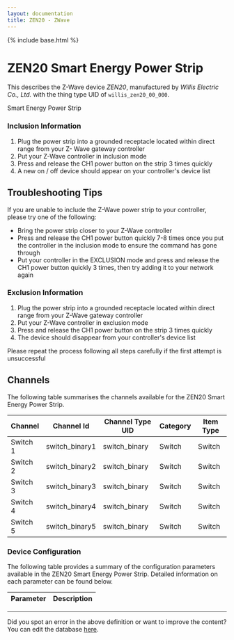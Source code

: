 ```yaml
---
layout: documentation
title: ZEN20 - ZWave
---
```


{% include base.html %}

# ZEN20 Smart Energy Power Strip

This describes the Z-Wave device *ZEN20*, manufactured by *Willis Electric Co., Ltd.* with the thing type UID of ```willis_zen20_00_000```. 

Smart Energy Power Strip  


### Inclusion Information 

1.  Plug the power strip into a grounded receptacle located within direct range from your Z- Wave gateway controller
2.  Put your Z-Wave controller in inclusion mode
3.  Press and release the CH1 power button on the strip 3 times quickly
4.  A new on / off device should appear on your controller's device list

## Troubleshooting Tips 

If you are unable to include the Z-Wave power strip to your controller, please try one of the following:

 *  Bring the power strip closer to your Z-Wave controller
 *  Press and release the CH1 power button quickly 7-8 times once you put the controller in the inclusion mode to ensure the command has gone through
 *  Put your controller in the EXCLUSION mode and press and release the CH1 power button quickly 3 times, then try adding it to your network again

  


### Exclusion Information 

1.  Plug the power strip into a grounded receptacle located within direct range from your Z-Wave gateway controller
2.  Put your Z-Wave controller in exclusion mode
3.  Press and release the CH1 power button on the strip 3 times quickly
4.  The device should disappear from your controller's device list

Please repeat the process following all steps carefully if the first attempt is unsuccessful


## Channels
The following table summarises the channels available for the ZEN20 Smart Energy Power Strip.

| Channel | Channel Id | Channel Type UID | Category | Item Type |
|---------|------------|------------------|----------|-----------|
| Switch 1 | switch_binary1 | switch_binary | Switch | Switch |
| Switch 2 | switch_binary2 | switch_binary | Switch | Switch |
| Switch 3 | switch_binary3 | switch_binary | Switch | Switch |
| Switch 4 | switch_binary4 | switch_binary | Switch | Switch |
| Switch 5 | switch_binary5 | switch_binary | Switch | Switch |


### Device Configuration
The following table provides a summary of the configuration parameters available in the ZEN20 Smart Energy Power Strip.
Detailed information on each parameter can be found below.

| Parameter   | Description |
|-------------|-------------|


---

Did you spot an error in the above definition or want to improve the content?
You can edit the database [here](http://www.cd-jackson.com/index.php/zwave/zwave-device-database/zwave-device-list/devicesummary/541).

